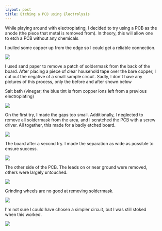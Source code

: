 ```yaml
---
layout: post
title: Etching a PCB using Electrolysis 
---
```


While playing around with electroplating, I decided to try using a PCB as the anode (the piece that metal is removed from). In theory, this will allow one to etch a PCB without any chemicals.

I pulled some copper up from the edge so I could get a reliable connection.

![][0]

I used sand paper to remove a patch of soldermask from the back of the board. After placing a piece of clear household tape over the bare copper, I cut out the negative of a small sample circuit. Sadly, I don't have any pictures of this process, only the before and after shown below 

Salt bath (vinegar; the blue tint is from copper ions left from a previous electroplating)

![][1]

On the first try, I made the gaps too small. Additionally, I neglected to remove all soldermask from the area, and I scratched the PCB with a screw driver. All together, this made for a badly etched board.

![][2]

The board after a second try. I made the separation as wide as possible to ensure success.

![][3]

The other side of the PCB. The leads on or near ground were removed, others were largely untouched.

![][4]

Grinding wheels are no good at removing soldermask. 

![][5]

I'm not sure I could have chosen a simpler circuit, but I was still stoked when this worked. 

![][6]

[0]: /images/electroplating-ewpcb.jpg
[1]: /images/electroplating-etchant.JPG
[2]: /images/electroplating-etchattempt.JPG
[3]: /images/electroplating-etched.JPG
[4]: /images/electroplating-orig.JPG
[5]: /images/electroplating-grindwheel.JPG
[6]: /images/electroplating-final.JPG